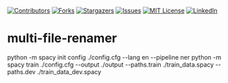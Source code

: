 [![Contributors][contributors-shield]][contributors-url]
[![Forks][forks-shield]][forks-url]
[![Stargazers][stars-shield]][stars-url]
[![Issues][issues-shield]][issues-url]
[![MIT License][license-shield]][license-url]
[![LinkedIn][linkedin-shield]][linkedin-url]

# multi-file-renamer


python -m spacy init config ./config.cfg --lang en --pipeline ner
python -m spacy train ./config.cfg --output ./output --paths.train ./train_data.spacy --paths.dev ./train_data_dev.spacy


<!-- MARKDOWN LINKS & IMAGES -->
<!-- https://www.markdownguide.org/basic-syntax/#reference-style-links -->
[contributors-shield]: https://img.shields.io/github/contributors/homebackend/multi-file-renamer.svg?style=for-the-badge
[contributors-url]: https://github.com/homebackend/multi-file-renamer/graphs/contributors
[forks-shield]: https://img.shields.io/github/forks/homebackend/multi-file-renamer.svg?style=for-the-badge
[forks-url]: https://github.com/homebackend/multi-file-renamer/network/members
[stars-shield]: https://img.shields.io/github/stars/homebackend/multi-file-renamer.svg?style=for-the-badge
[stars-url]: https://github.com/homebackend/multi-file-renamer/stargazers
[issues-shield]: https://img.shields.io/github/issues/homebackend/multi-file-renamer.svg?style=for-the-badge
[issues-url]: https://github.com/homebackend/multi-file-renamer/issues
[license-shield]: https://img.shields.io/github/license/homebackend/multi-file-renamer.svg?style=for-the-badge
[license-url]: https://github.com/homebackend/multi-file-renamer/blob/master/LICENSE
[linkedin-shield]: https://img.shields.io/badge/-LinkedIn-black.svg?style=for-the-badge&logo=linkedin&colorB=555
[linkedin-url]: https://linkedin.com/in/neeraj-jakhar-39686212b

